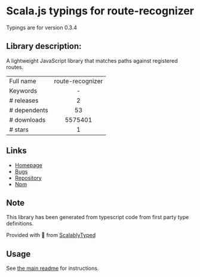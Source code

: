 
# Scala.js typings for route-recognizer

Typings are for version 0.3.4

## Library description:
A lightweight JavaScript library that matches paths against registered routes.

|                    |                 |
| ------------------ | :-------------: |
| Full name          | route-recognizer |
| Keywords           | - |
| # releases         | 2 |
| # dependents       | 53 |
| # downloads        | 5575401 |
| # stars            | 1 |

## Links
- [Homepage](https://github.com/tildeio/route-recognizer)
- [Bugs](https://github.com/tildeio/route-recognizer/issues)
- [Repository](https://github.com/tildeio/route-recognizer)
- [Npm](https://www.npmjs.com/package/route-recognizer)
    


## Note
This library has been generated from typescript code from first party type definitions.

Provided with :purple_heart: from [ScalablyTyped](https://github.com/oyvindberg/ScalablyTyped)

## Usage
See [the main readme](../../readme.md) for instructions.


